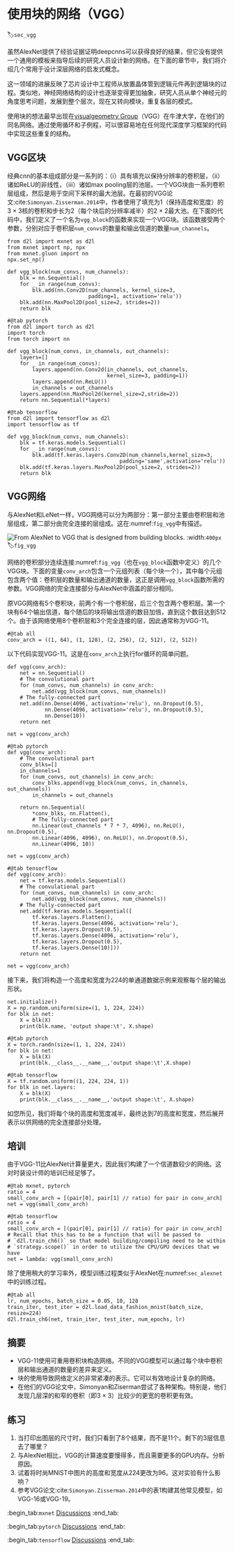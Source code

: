 # 使用块的网络（VGG）
:label:`sec_vgg`

虽然AlexNet提供了经验证据证明deepcnns可以获得良好的结果，但它没有提供一个通用的模板来指导后续的研究人员设计新的网络。在下面的章节中，我们将介绍几个常用于设计深层网络的启发式概念。

这一领域的进展反映了芯片设计中工程师从放置晶体管到逻辑元件再到逻辑块的过程。类似地，神经网络结构的设计也逐渐变得更加抽象，研究人员从单个神经元的角度思考问题，发展到整个层次，现在又转向模块，重复各层的模式。

使用块的想法最早出现在[visualgeometry Group](http://www.robots.ox.ac.uk/~vgg/)（VGG）在牛津大学，在他们的同名网络。通过使用循环和子例程，可以很容易地在任何现代深度学习框架的代码中实现这些重复的结构。

## VGG区块

经典cnn的基本组成部分是一系列的：（i）具有填充以保持分辨率的卷积层，（ii）诸如ReLU的非线性，（iii）诸如max pooling层的池层。一个VGG块由一系列卷积层组成，然后是用于空间下采样的最大池层。在最初的VGG论文:cite:`Simonyan.Zisserman.2014`中，作者使用了填充为1（保持高度和宽度）的$3\times3$核的卷积和步长为2（每个块后的分辨率减半）的$2 \times 2$最大池。在下面的代码中，我们定义了一个名为`vgg_block`的函数来实现一个VGG块。该函数接受两个参数，分别对应于卷积层`num_convs`的数量和输出信道的数量`num_channels`。

```{.python .input}
from d2l import mxnet as d2l
from mxnet import np, npx
from mxnet.gluon import nn
npx.set_np()

def vgg_block(num_convs, num_channels):
    blk = nn.Sequential()
    for _ in range(num_convs):
        blk.add(nn.Conv2D(num_channels, kernel_size=3,
                          padding=1, activation='relu'))
    blk.add(nn.MaxPool2D(pool_size=2, strides=2))
    return blk
```

```{.python .input}
#@tab pytorch
from d2l import torch as d2l
import torch
from torch import nn

def vgg_block(num_convs, in_channels, out_channels):
    layers=[]
    for _ in range(num_convs):
        layers.append(nn.Conv2d(in_channels, out_channels,
                                kernel_size=3, padding=1))
        layers.append(nn.ReLU())
        in_channels = out_channels
    layers.append(nn.MaxPool2d(kernel_size=2,stride=2))
    return nn.Sequential(*layers)
```

```{.python .input}
#@tab tensorflow
from d2l import tensorflow as d2l
import tensorflow as tf

def vgg_block(num_convs, num_channels):
    blk = tf.keras.models.Sequential()
    for _ in range(num_convs):
        blk.add(tf.keras.layers.Conv2D(num_channels,kernel_size=3,
                                    padding='same',activation='relu'))
    blk.add(tf.keras.layers.MaxPool2D(pool_size=2, strides=2))
    return blk
```

## VGG网络

与AlexNet和LeNet一样，VGG网络可以分为两部分：第一部分主要由卷积层和池层组成，第二部分由完全连接的层组成。这在:numref:`fig_vgg`中有描述。

![From AlexNet to VGG that is designed from building blocks.](../img/vgg.svg)
:width:`400px`
:label:`fig_vgg`

网络的卷积部分连续连接:numref:`fig_vgg`（也在`vgg_block`函数中定义）的几个VGG块。下面的变量`conv_arch`包含一个元组列表（每个块一个），其中每个元组包含两个值：卷积层的数量和输出通道的数量，这正是调用`vgg_block`函数所需的参数。VGG网络的完全连接部分与AlexNet中涵盖的部分相同。

原VGG网络有5个卷积块，前两个有一个卷积层，后三个包含两个卷积层。第一个块有64个输出信道，每个随后的块将输出信道的数目加倍，直到这个数目达到512个。由于该网络使用8个卷积层和3个完全连接的层，因此通常称为VGG-11。

```{.python .input}
#@tab all
conv_arch = ((1, 64), (1, 128), (2, 256), (2, 512), (2, 512))
```

以下代码实现VGG-11。这是在`conv_arch`上执行for循环的简单问题。

```{.python .input}
def vgg(conv_arch):
    net = nn.Sequential()
    # The convolutional part
    for (num_convs, num_channels) in conv_arch:
        net.add(vgg_block(num_convs, num_channels))
    # The fully-connected part
    net.add(nn.Dense(4096, activation='relu'), nn.Dropout(0.5),
            nn.Dense(4096, activation='relu'), nn.Dropout(0.5),
            nn.Dense(10))
    return net

net = vgg(conv_arch)
```

```{.python .input}
#@tab pytorch
def vgg(conv_arch):
    # The convolutional part
    conv_blks=[]
    in_channels=1
    for (num_convs, out_channels) in conv_arch:
        conv_blks.append(vgg_block(num_convs, in_channels, out_channels))
        in_channels = out_channels

    return nn.Sequential(
        *conv_blks, nn.Flatten(),
        # The fully-connected part
        nn.Linear(out_channels * 7 * 7, 4096), nn.ReLU(), nn.Dropout(0.5),
        nn.Linear(4096, 4096), nn.ReLU(), nn.Dropout(0.5),
        nn.Linear(4096, 10))

net = vgg(conv_arch)
```

```{.python .input}
#@tab tensorflow
def vgg(conv_arch):
    net = tf.keras.models.Sequential()
    # The convulational part
    for (num_convs, num_channels) in conv_arch:
        net.add(vgg_block(num_convs, num_channels))
    # The fully-connected part
    net.add(tf.keras.models.Sequential([
        tf.keras.layers.Flatten(),
        tf.keras.layers.Dense(4096, activation='relu'),
        tf.keras.layers.Dropout(0.5),
        tf.keras.layers.Dense(4096, activation='relu'),
        tf.keras.layers.Dropout(0.5),
        tf.keras.layers.Dense(10)]))
    return net

net = vgg(conv_arch)
```

接下来，我们将构造一个高度和宽度为224的单通道数据示例来观察每个层的输出形状。

```{.python .input}
net.initialize()
X = np.random.uniform(size=(1, 1, 224, 224))
for blk in net:
    X = blk(X)
    print(blk.name, 'output shape:\t', X.shape)
```

```{.python .input}
#@tab pytorch
X = torch.randn(size=(1, 1, 224, 224))
for blk in net:
    X = blk(X)
    print(blk.__class__.__name__,'output shape:\t',X.shape)
```

```{.python .input}
#@tab tensorflow
X = tf.random.uniform((1, 224, 224, 1))
for blk in net.layers:
    X = blk(X)
    print(blk.__class__.__name__,'output shape:\t', X.shape)
```

如您所见，我们将每个块的高度和宽度减半，最终达到7的高度和宽度，然后展开表示以供网络的完全连接部分处理。

## 培训

由于VGG-11比AlexNet计算量更大，因此我们构建了一个信道数较少的网络。这对时装设计师的培训已经足够了。

```{.python .input}
#@tab mxnet, pytorch
ratio = 4
small_conv_arch = [(pair[0], pair[1] // ratio) for pair in conv_arch]
net = vgg(small_conv_arch)
```

```{.python .input}
#@tab tensorflow
ratio = 4
small_conv_arch = [(pair[0], pair[1] // ratio) for pair in conv_arch]
# Recall that this has to be a function that will be passed to
# `d2l.train_ch6()` so that model building/compiling need to be within
# `strategy.scope()` in order to utilize the CPU/GPU devices that we have
net = lambda: vgg(small_conv_arch)
```

除了使用稍大的学习率外，模型训练过程类似于AlexNet在:numref:`sec_alexnet`中的训练过程。

```{.python .input}
#@tab all
lr, num_epochs, batch_size = 0.05, 10, 128
train_iter, test_iter = d2l.load_data_fashion_mnist(batch_size, resize=224)
d2l.train_ch6(net, train_iter, test_iter, num_epochs, lr)
```

## 摘要

* VGG-11使用可重用卷积块构造网络。不同的VGG模型可以通过每个块中卷积层和输出通道的数量的差异来定义。
* 块的使用导致网络定义的非常紧凑的表示。它可以有效地设计复杂的网络。
* 在他们的VGG论文中，Simonyan和Ziserman尝试了各种架构。特别是，他们发现几层深的和窄的卷积（即$3 \times 3$）比较少的更宽的卷积更有效。

## 练习

1. 当打印出图层的尺寸时，我们只看到了8个结果，而不是11个。剩下的3层信息去了哪里？
1. 与AlexNet相比，VGG的计算速度要慢得多，而且需要更多的GPU内存。分析原因。
1. 试着将时尚MNIST中图片的高度和宽度从224更改为96。这对实验有什么影响？
1. 参考VGG论文:cite:`Simonyan.Zisserman.2014`中的表1构建其他常见模型，如VGG-16或VGG-19。

:begin_tab:`mxnet`
[Discussions](https://discuss.d2l.ai/t/77)
:end_tab:

:begin_tab:`pytorch`
[Discussions](https://discuss.d2l.ai/t/78)
:end_tab:

:begin_tab:`tensorflow`
[Discussions](https://discuss.d2l.ai/t/277)
:end_tab:
